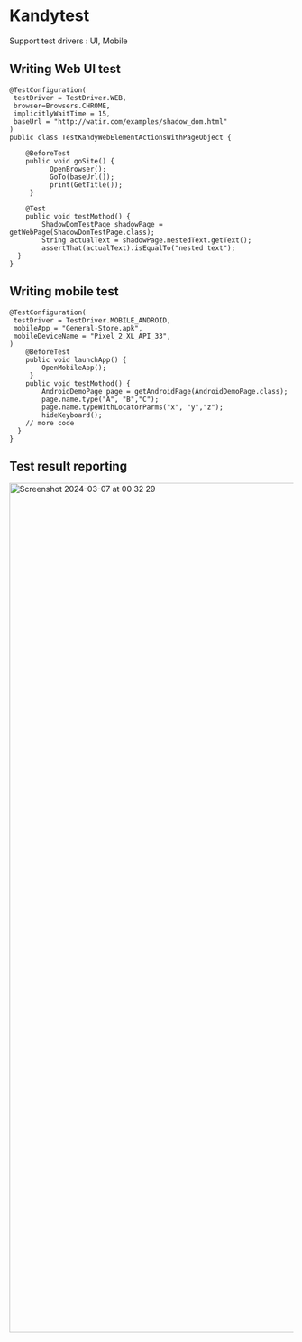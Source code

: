 # Kandytest
Support test drivers : UI, Mobile

## Writing Web UI test

```
@TestConfiguration(
 testDriver = TestDriver.WEB,
 browser=Browsers.CHROME,
 implicitlyWaitTime = 15,
 baseUrl = "http://watir.com/examples/shadow_dom.html"
)
public class TestKandyWebElementActionsWithPageObject {
	
	@BeforeTest
	public void goSite() {	 	 
	      OpenBrowser();	      
	      GoTo(baseUrl());
	      print(GetTitle());
	 }
	
	@Test
	public void testMothod() {
		ShadowDomTestPage shadowPage = getWebPage(ShadowDomTestPage.class);
		String actualText = shadowPage.nestedText.getText();
		assertThat(actualText).isEqualTo("nested text");
  }
}
```

## Writing mobile test
```
@TestConfiguration(
 testDriver = TestDriver.MOBILE_ANDROID,
 mobileApp = "General-Store.apk",
 mobileDeviceName = "Pixel_2_XL_API_33",
)
	@BeforeTest
	public void launchApp() {	
		OpenMobileApp();
	 }
	public void testMothod() {	
		AndroidDemoPage page = getAndroidPage(AndroidDemoPage.class);
		page.name.type("A", "B","C");
		page.name.typeWithLocatorParms("x", "y","z");
		hideKeyboard();
    // more code
  }
}

```

## Test result reporting
<img width="1505" alt="Screenshot 2024-03-07 at 00 32 29" src="https://github.com/BathiyaL/kandytest/assets/15939220/92321760-b1f9-48e9-9a95-0a14dffb41a9">

